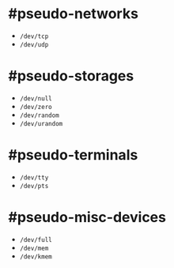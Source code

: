 # #pseudo-networks
- `/dev/tcp`
- `/dev/udp`
# #pseudo-storages
- `/dev/null`
- `/dev/zero`
- `/dev/random`
- `/dev/urandom`
# #pseudo-terminals
- `/dev/tty`
- `/dev/pts`
# #pseudo-misc-devices
- `/dev/full`
- `/dev/mem`
- `/dev/kmem`